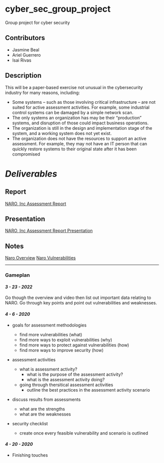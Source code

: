 # cyber_sec_group_project

Group project for cyber security

## Contributors

* Jasmine Beal
* Ariel Guerrero
* Isai Rivas

## Description

This will be a paper-based exercise not unusual in the cybersecurity industry for many reasons,
including:

* Some systems – such as those involving critical infrastructure – are not suited for active
assessment activities. For example, some industrial control systems can be damaged by a simple
network scan.  
* The only systems an organization has may be their “production” systems, and disruption of
those could impact business operations.
* The organization is still in the design and implementation stage of the system, and a working
system does not yet exist.
* The organization does not have the resources to support an active assessment. For example,
they may not have an IT person that can quickly restore systems to their original state after it
has been compromised  

# ***Deliverables***

## Report

[NARO, Inc Assessment Report](https://github.com/aguerrero232/cyber_sec_group_project/blob/main/assessment_report.pdf)

## Presentation

[NARO, Inc Assessment Report Presentation](https://github.com/aguerrero232/cyber_sec_group_project/blob/main/NARO_Inc_Assessment_Report_Presentation.pdf)

## Notes

[Naro Overview]()
[Naro Vulnerabilities]()

___


### Gameplan

#### ***3 - 23 - 2022***

Go though the overview and video then list out important data relating to NARO.
Go through key points and point out vulnerabilities and weaknesses.

#### ***4 - 6 - 2020***

* goals for assessment methodologies
  * find more vulnerabilities (what)
  * find more ways to exploit vulnerabilities (why)
  * find more ways to protect against vulnerabilities (how)
  * find more ways to improve security (how)

* assessment activities
  * what is assessment activity?
    * what is the purpose of the assessment activity?
    * what is the assessment activity doing?
  * going through thersitical assessment activities
    * outline the best practices in the assessment activity scenario

* discuss results from assessments
  * what are the strengths
  * what are the weaknesses

* security checklist
  * create once every feasible vulnerability and scenario is outlined

#### ***4 - 20 - 2020***

* Finishing touches
